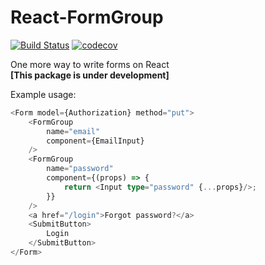 # React-FormGroup
[![Build Status](https://travis-ci.org/Horat1us/react-context-form.svg?branch=master)](https://travis-ci.org/Horat1us/react-context-form)
[![codecov](https://codecov.io/gh/Horat1us/react-context-form/branch/master/graph/badge.svg)](https://codecov.io/gh/Horat1us/react-context-form)


One more way to write forms on React  
**[This package is under development]**

Example usage:
```typescript jsx
<Form model={Authorization} method="put">
    <FormGroup
        name="email"
        component={EmailInput}
    />
    <FormGroup
        name="password"
        component={(props) => {
            return <Input type="password" {...props}/>;
        }}
    />
    <a href="/login">Forgot password?</a>
    <SubmitButton>
        Login
    </SubmitButton>
</Form>
``` 
